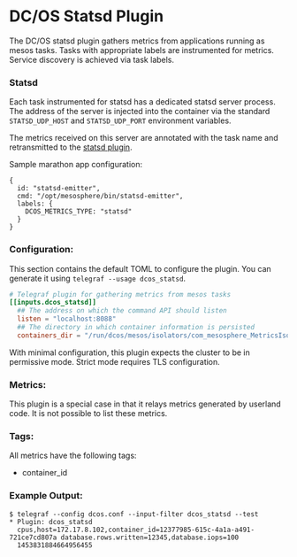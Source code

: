 # DC/OS Statsd Plugin

The DC/OS statsd plugin gathers metrics from applications running as mesos tasks. Tasks with appropriate labels are
instrumented for metrics.  Service discovery is achieved via task labels. 

### Statsd

Each task instrumented for statsd has a dedicated statsd server process. The address of the server is injected into the
container via the standard `STATSD_UDP_HOST` and `STATSD_UDP_PORT` environment variables. 

The metrics received on this server are annotated with the task name and retransmitted to the
[statsd plugin](../statsd). 

Sample marathon app configuration:

```
{
  id: "statsd-emitter",
  cmd: "/opt/mesosphere/bin/statsd-emitter",
  labels: {
    DCOS_METRICS_TYPE: "statsd"
  }
}
```

### Configuration:

This section contains the default TOML to configure the plugin.  You can
generate it using `telegraf --usage dcos_statsd`.

```toml
# Telegraf plugin for gathering metrics from mesos tasks
[[inputs.dcos_statsd]]
  ## The address on which the command API should listen
  listen = "localhost:8088"
  ## The directory in which container information is persisted
  containers_dir = "/run/dcos/mesos/isolators/com_mesosphere_MetricsIsolatorModule/containers"
```

With minimal configuration, this plugin expects the cluster to be in permissive mode. Strict mode requires TLS 
configuration. 

### Metrics:

This plugin is a special case in that it relays metrics generated by userland code. It is not possible to list these
metrics.

### Tags:

All metrics have the following tags:

 - container_id

### Example Output:

<!-- TODO: expand with all metrics -->
```
$ telegraf --config dcos.conf --input-filter dcos_statsd --test
* Plugin: dcos_statsd
  cpus,host=172.17.8.102,container_id=12377985-615c-4a1a-a491-721ce7cd807a database.rows.written=12345,database.iops=100
  1453831884664956455
```
